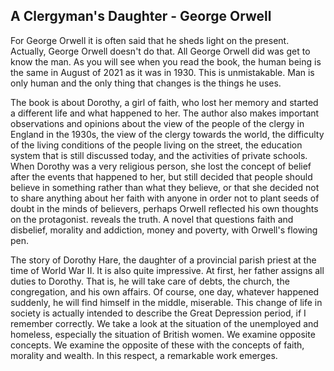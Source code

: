 ## A Clergyman's Daughter - George Orwell

For George Orwell it is often said that he sheds light on the present. Actually, George Orwell doesn't do that. All George Orwell did was get to know the man. As you will see when you read the book, the human being is the same in August of 2021 as it was in 1930. This is unmistakable. Man is only human and the only thing that changes is the things he uses.

The book is about Dorothy, a girl of faith, who lost her memory and started a different life and what happened to her.
The author also makes important observations and opinions about the view of the people of the clergy in England in the 1930s, the view of the clergy towards the world, the difficulty of the living conditions of the people living on the street, the education system that is still discussed today, and the activities of private schools.
When Dorothy was a very religious person, she lost the concept of belief after the events that happened to her, but still decided that people should believe in something rather than what they believe, or that she decided not to share anything about her faith with anyone in order not to plant seeds of doubt in the minds of believers, perhaps Orwell reflected his own thoughts on the protagonist. reveals the truth.
A novel that questions faith and disbelief, morality and addiction, money and poverty, with Orwell's flowing pen.

The story of Dorothy Hare, the daughter of a provincial parish priest at the time of World War II. It is also quite impressive. At first, her father assigns all duties to Dorothy. That is, he will take care of debts, the church, the congregation, and his own affairs. Of course, one day, whatever happened suddenly, he will find himself in the middle, miserable. This change of life in society is actually intended to describe the Great Depression period, if I remember correctly. We take a look at the situation of the unemployed and homeless, especially the situation of British women. We examine opposite concepts. We examine the opposite of these with the concepts of faith, morality and wealth. In this respect, a remarkable work emerges. 
